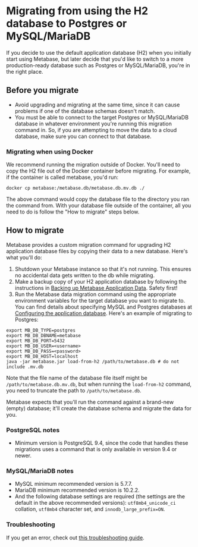 # Migrating from using the H2 database to Postgres or MySQL/MariaDB

If you decide to use the default application database (H2) when you initially start using Metabase, but later decide that you'd like to switch to a more production-ready database such as Postgres or MySQL/MariaDB, you're in the right place.

## Before you migrate

- Avoid upgrading and migrating at the same time, since it can cause problems if one of the database schemas doesn't match.
- You must be able to connect to the target Postgres or MySQL/MariaDB database in whatever environment you're running this migration command in. So, if you are attempting to move the data to a cloud database, make sure you can connect to that database.

### Migrating when using Docker

We recommend running the migration outside of Docker. You'll need to copy the H2 file out of the Docker container before migrating. For example, if the container is called metabase, you'd run:

```
docker cp metabase:/metabase.db/metabase.db.mv.db ./
```

The above command would copy the database file to the directory you ran the command from. With your database file outside of the container, all you need to do is follow the "How to migrate" steps below.

## How to migrate

Metabase provides a custom migration command for upgrading H2 application database files by copying their data to a new database. Here's what you'll do:

1. Shutdown your Metabase instance so that it's not running. This ensures no accidental data gets written to the db while migrating.
2. Make a backup copy of your H2 application database by following the instructions in [Backing up Metabase Application Data](backing-up-metabase-application-data.md). Safety first!
3. Run the Metabase data migration command using the appropriate environment variables for the target database you want to migrate to. You can find details about specifying MySQL and Postgres databases at [Configuring the application database](configuring-application-database.md). Here's an example of migrating to Postgres:

```
export MB_DB_TYPE=postgres
export MB_DB_DBNAME=metabase
export MB_DB_PORT=5432
export MB_DB_USER=<username>
export MB_DB_PASS=<password>
export MB_DB_HOST=localhost
java -jar metabase.jar load-from-h2 /path/to/metabase.db # do not include .mv.db
```

Note that the file name of the database file itself might be `/path/to/metabase.db.mv.db`, but when running the `load-from-h2` command, you need to truncate the path to `/path/to/metabase.db`.

Metabase expects that you'll run the command against a brand-new (empty) database; it'll create the database schema and migrate the data for you.

### PostgreSQL notes

-  Minimum version is PostgreSQL 9.4, since the code that handles these migrations uses a command that is only available in version 9.4 or newer.

### MySQL/MariaDB notes

- MySQL minimum recommended version is 5.7.7.
- MariaDB minimum recommended version is 10.2.2.
- And the following database settings are required (the settings are the default in the above recommended versions): `utf8mb4_unicode_ci` collation, `utf8mb4` character set, and `innodb_large_prefix=ON`.

### Troubleshooting

If you get an error, check out [this troubleshooting guide](../troubleshooting-guide/loading-from-h2.md).
